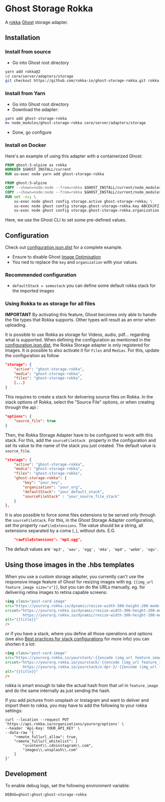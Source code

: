 # Ghost Storage Rokka


A  [rokka](https://rokka.io/) [Ghost](https://github.com/TryGhost/Ghost) storage adapter.


## Installation

### Install from source

- Go into Ghost root directory

```bash
yarn add rokka@2
cd core/server/adapters/storage
git checkout https://github.com/rokka-io/ghost-storage-rokka.git rokka
```

### Install from Yarn

- Go into Ghost root directory
- Download the adapter:

```bash
yarn add ghost-storage-rokka
mv node_modules/ghost-storage-rokka core/server/adapters/storage
```

- Done, go configure

### Install on Docker

Here's an example of using this adapter with a containerized Ghost:

```Dockerfile
FROM ghost:3-alpine as rokka
WORKDIR $GHOST_INSTALL/current
RUN su-exec node yarn add ghost-storage-rokka

FROM ghost:3-alpine
COPY --chown=node:node --from=rokka $GHOST_INSTALL/current/node_modules $GHOST_INSTALL/current/node_modules
COPY --chown=node:node --from=rokka $GHOST_INSTALL/current/node_modules/ghost-storage-rokka $GHOST_INSTALL/current/core/server/adapters/storage/ghost-storage-rokka
RUN set -ex; \
    su-exec node ghost config storage.active ghost-storage-rokka; \
    su-exec node ghost config storage.ghost-storage-rokka.key ABCEHJFZ; \
    su-exec node ghost config storage.ghost-storage-rokka.organization yourorganization; \
```

Here, we use the Ghost CLI to set some pre-defined values.


## Configuration

Check out [configuration.json.dist](configuration.json.dist) for a complete example.

- Ensure to disable Ghost [Image Optimisation](https://ghost.org/docs/concepts/config/#image-optimisation)
- You ned to replace the `key` and `organization` with your values.

### Recommended configuration

- `defaultStack = somestack` you can define some default rokka stack for the imported images

### Using Rokka to as storage for all files
**IMPORTANT** By activating this feature, Ghost becomes only able to handle the file types that Rokka supports. Other types will result as an error when uploading.

It is possible to use Rokka as storage for Videos, audio, pdf... regarding what is supported. When defining the configuration as mentioned in the [configuration.json.dist](configuration.json.dist), the Rokka Storage adapter is only registered for images. It is possible to also activate it for `Files` and `Medias`. For this, update the configuration as follow

```json
"storage": {
    "active": "ghost-storage-rokka",
    "media": "ghost-storage-rokka",
    "files": "ghost-storage-rokka",
    [...]
}
```
This requires to create a stack for delivering source files on Rokka. In the stack options of Rokka, select the "Source File" options, or when creating through the api :

```json
"options": {
    "source_file": true
}
```

Then, the Rokka Storage Adapter have to be configured to work with this stack. For this, add the `sourceFileStack ` property in the configuration and set its value to the name of the stack you just created. The default value is `source_file`.

```json
"storage": {
    "active": "ghost-storage-rokka",
    "media": "ghost-storage-rokka",
    "files": "ghost-storage-rokka",
    "ghost-storage-rokka": {
        "key": "your_key",
        "organization": "your_org",
        "defaultStack": "your_default_stack",
        "sourceFileStack" : "your_source_file_stack"
    }
},
```

It is also possible to force some files extensions to be served only through the `sourceFileStack`. For this, in the Ghost Storage Adapter configuration, set the property `rawFileExtensions`. The value should be a string, all extensions separated by a coma (`,`), without dots. E.G. 

```json
    "rawFileExtensions": "mp3,ogg",
```

The default values are `'mp3', 'wav', 'ogg', 'm4a', 'mp4', 'webm', 'ogv'`.

## Using those images in the .hbs templates

When you use a custom storage adapter, you currently can't use the responsive image feature of Ghost for resizing 
images with eg. `{{img_url feature_image size="s"}}`, but you can do the URLs manually, eg. for delivering
retina images to retina capable screens:

```html
<img class="post-card-image"
src="https://yourorg.rokka.io/dynamic/resize-width-300-height-200-mode-fill--crop-width-300-height-200/o-af-1/-{{encode (img_url feature_image)}}-.jpg"
srcset="https://yourorg.rokka.io/dynamic/resize-width-300-height-200-mode-fill--crop-width-300-height-200/-{{encode (img_url feature_image)}}-.jpg 1x,
        https://yourorg.rokka.io/dynamic/resize-width-300-height-200-mode-fill--crop-width-300-height-200/o-af-1-dpr-2/-{{encode (img_url feature_image)}}-.jpg 2x"
alt="{{title}}"
/>
```

or if you have a stack, where you define all those operations and options 
(see also [Best practices for stack configurations](https://rokka.io/documentation/guides/best-practices-for-stack-configurations.html) for more info)
you can shorten it a lot:

```html
<img class="post-card-image"
src="https://yourorg.rokka.io/yourstack/-{{encode (img_url feature_image)}}-.jpg"
srcset="https://yourorg.rokka.io/yourstack/-{{encode (img_url feature_image)}}-.jpg 1x,
        https://yourorg.rokka.io/yourstack/o-dpr-2/-{{encode (img_url feature_image)}}-.jpg 2x"
alt="{{title}}"
/>
```

rokka is smart enough to take the actual hash from that url in `feature_image` 
and do the same internally as just sending the hash. 

If you add pictures from unsplash or Instagram and want to deliver and import them to rokka, you may 
have to add the following to your rokka settings:

```
curl --location --request PUT 'https://api.rokka.io/organizations/yourorg/options' \
--header 'Api-Key: YOUR_API_KEY' \
--data-raw '{
    "remote_fullurl_allow": true,
    "remote_fullurl_whitelist": [
        "scontent\\.cdninstagram\\.com",
        "images\\.unsplash\\.com"
    ]
}' 
```

## Development

To enable debug logs, set the following environment variable:

	DEBUG=ghost:ghost:ghost-storage-rokka

